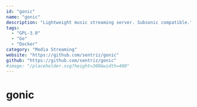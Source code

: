 ```yaml
---
id: "gonic"
name: "gonic"
description: "Lightweight music streaming server. Subsonic compatible."
tags:
  - "GPL-3.0"
  - "Go"
  - "Docker"
category: "Media Streaming"
website: "https://github.com/sentriz/gonic"
github: "https://github.com/sentriz/gonic"
#image: "/placeholder.svg?height=300&width=400"
---
```


# gonic
